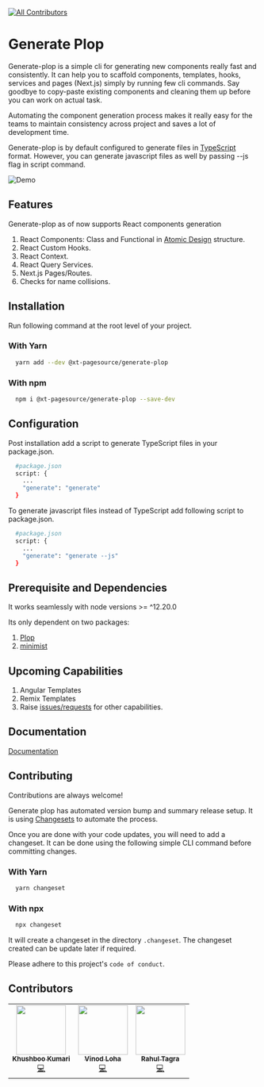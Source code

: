 
<!-- ALL-CONTRIBUTORS-BADGE:START - Do not remove or modify this section -->
[![All Contributors](https://img.shields.io/badge/all_contributors-3-orange.svg?style=flat-square)](#contributors-)
<!-- ALL-CONTRIBUTORS-BADGE:END -->
# Generate Plop

Generate-plop is a simple cli for generating new components really fast and consistently. It can help 
you to scaffold components, templates, hooks, services and pages (Next.js) simply by running few 
cli commands. Say goodbye to copy-paste existing components and cleaning them up before you can work on actual task.

Automating the component generation process makes it really easy for 
the teams to maintain consistency across project and saves a lot of development time. 

Generate-plop is by default configured to generate files in [TypeScript](https://www.typescriptlang.org/) format. However, you can generate javascript files as well by passing --js flag in script command.

![Demo](https://s10.gifyu.com/images/generate-plopd707158878537f9a.gif)

## Features

Generate-plop as of now supports React components generation

1. React Components: Class and Functional in [Atomic Design](https://atomicdesign.bradfrost.com/) structure. 
2. React Custom Hooks.
3. React Context.
4. React Query Services.
5. Next.js Pages/Routes.
6. Checks for name collisions. 

## Installation

Run following command at the root level of your project.

### With Yarn
```bash
  yarn add --dev @xt-pagesource/generate-plop
```

### With npm
```bash
  npm i @xt-pagesource/generate-plop --save-dev
```

## Configuration 

Post installation add a script to generate TypeScript files in your package.json. 

```bash
  #package.json
  script: {
    ...
    "generate": "generate"
  }
```

To generate javascript files instead of TypeScript add following script to package.json.

```bash
  #package.json
  script: {
    ...
    "generate": "generate --js"
  }
```

## Prerequisite and Dependencies

It works seamlessly with node versions >= ^12.20.0

Its only dependent on two packages: 
1. [Plop](https://www.npmjs.com/package/plop)
2. [minimist](https://www.npmjs.com/package/minimist)

## Upcoming Capabilities

1. Angular Templates
2. Remix Templates
3. Raise [issues/requests](https://github.com/pagesource/component-generator/issues) for other capabilities. 

## Documentation

[Documentation](https://github.com/pagesource/universal-react-docs/blob/master/docs/generate-plop.md)


## Contributing

Contributions are always welcome!

Generate plop has automated version bump and summary release setup. It is using 
[Changesets](https://github.com/changesets/changesets) to automate the process.

Once you are done with your code updates, you will need to add a 
changeset. It can be done using the following simple CLI command before committing changes.

### With Yarn
```bash
  yarn changeset
```

### With npx
```bash
  npx changeset
```

It will create a changeset in the directory `.changeset`. The changeset created can be
update later if required.


Please adhere to this project's `code of conduct`.


## Contributors

<!-- ALL-CONTRIBUTORS-LIST:START - Do not remove or modify this section -->
<!-- prettier-ignore-start -->
<!-- markdownlint-disable -->
<table>
  <tr>
    <td align="center"><a href="https://github.com/khus29"><img src="https://avatars.githubusercontent.com/u/13497771?v=4?s=100" width="100px;" alt=""/><br /><sub><b>Khushboo Kumari</b></sub></a><br /><a href="https://github.com/khushboo/@xt-pagesource/generate-plop/commits?author=khus29" title="Code">💻</a></td>
    <td align="center"><a href="https://github.com/vinodloha"><img src="https://avatars.githubusercontent.com/u/8122967?v=4?s=100" width="100px;" alt=""/><br /><sub><b>Vinod Loha</b></sub></a><br /><a href="https://github.com/khushboo/@xt-pagesource/generate-plop/commits?author=vinodloha" title="Code">💻</a></td>
    <td align="center"><a href="https://github.com/rahultagra"><img src="https://avatars.githubusercontent.com/u/26215752?v=4?s=100" width="100px;" alt=""/><br /><sub><b>Rahul Tagra</b></sub></a><br /><a href="https://github.com/khushboo/@xt-pagesource/generate-plop/commits?author=rahultagra" title="Code">💻</a></td>
  </tr>
</table>

<!-- markdownlint-restore -->
<!-- prettier-ignore-end -->

<!-- ALL-CONTRIBUTORS-LIST:END -->